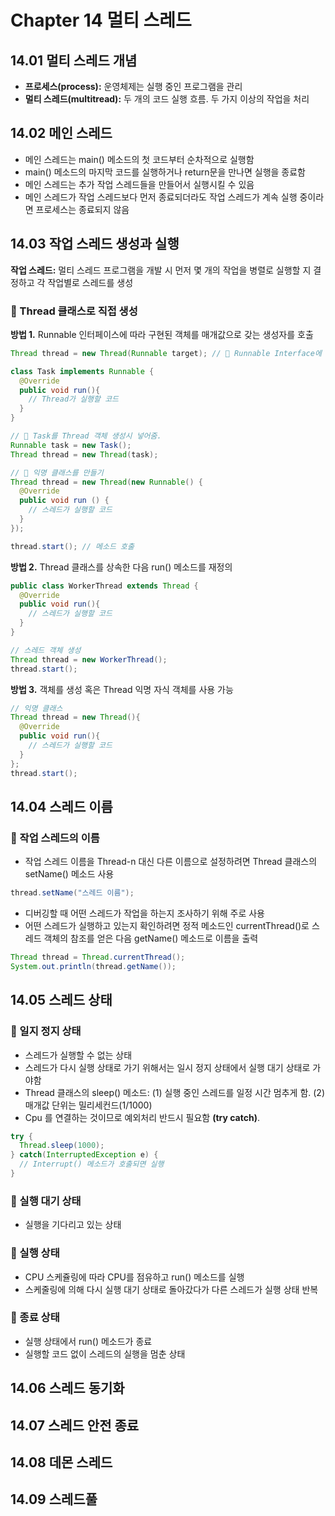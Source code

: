 # Chapter 14 멀티 스레드
## 14.01 멀티 스레드 개념
- **프로세스(process):** 운영체제는 실행 중인 프로그램을 관리
- **멀티 스레드(multitread):** 두 개의 코드 실행 흐름. 두 가지 이상의 작업을 처리

## 14.02 메인 스레드
- 메인 스레드는 main() 메소드의 첫 코드부터 순차적으로 실행함
- main() 메소드의 마지막 코드를 실행하거나 return문을 만나면 실행을 종료함
- 메인 스레드는 추가 작업 스레드들을 만들어서 실행시킬 수 있음
- 메인 스레드가 작업 스레드보다 먼저 종료되더라도 작업 스레드가 계속 실행 중이라면 프로세스는 종료되지 않음

## 14.03 작업 스레드 생성과 실행
**작업 스레드:** 멀티 스레드 프로그램을 개발 시 먼저 몇 개의 작업을 병렬로 실행할 지 결정하고 각 작업별로 스레드를 생성

### 📌 Thread 클래스로 직접 생성
**방법 1.** Runnable 인터페이스에 따라 구현된 객체를 매개값으로 갖는 생성자를 호출

```java
Thread thread = new Thread(Runnable target); // 📌 Runnable Interface에 따라 구현한 Task 클래스

class Task implements Runnable {
  @Override
  public void run(){
    // Thread가 실행할 코드
  }
}
```

```java
// 📌 Task를 Thread 객체 생성시 넣어줌.
Runnable task = new Task();
Thread thread = new Thread(task);

// 📌 익명 클래스를 만들기
Thread thread = new Thread(new Runnable() {
  @Override
  public void run () {
    // 스레드가 실행할 코드
  }
});

thread.start(); // 메소드 호출
```

**방법 2.** Thread 클래스를 상속한 다음 run() 메소드를 재정의

```java
public class WorkerThread extends Thread {
  @Override
  public void run(){
    // 스레드가 실행할 코드
  }
}

// 스레드 객체 생성
Thread thread = new WorkerThread();
thread.start();
```

**방법 3.** 객체를 생성 혹은 Thread 익명 자식 객체를 사용 가능

```java
// 익명 클래스
Thread thread = new Thread(){
  @Override
  public void run(){
    // 스레드가 실행할 코드
  }
};
thread.start();
```

## 14.04 스레드 이름
### 📌 작업 스레드의 이름
- 작업 스레드 이름을 Thread-n 대신 다른 이름으로 설정하려면 Thread 클래스의 setName() 메소드 사용

```java
thread.setName("스레드 이름");
```

- 디버깅할 때 어떤 스레드가 작업을 하는지 조사하기 위해 주로 사용
- 어떤 스레드가 실행하고 있는지 확인하려면 정적 메소드인 currentThread()로 스레드 객체의 참조를 얻은 다음 getName() 메소드로 이름을 출력

```java
Thread thread = Thread.currentThread();
System.out.println(thread.getName());
```

## 14.05 스레드 상태
### 📌 일지 정지 상태
- 스레드가 실행할 수 없는 상태
- 스레드가 다시 실행 상태로 가기 위해서는 일시 정지 상태에서 실행 대기 상태로 가야함
- Thread 클래스의 sleep() 메소드: (1) 실행 중인 스레드를 일정 시간 멈추게 함. (2) 매개값 단위는 밀리세컨드(1/1000)
- Cpu 를 연결하는 것이므로 예외처리 반드시 필요함 **(try catch)**.

```java
try {
  Thread.sleep(1000);
} catch(InterruptedException e) {
  // Interrupt() 메소드가 호출되면 실행
}
```

### 📌 실행 대기 상태
- 실행을 기다리고 있는 상태

### 📌 실행 상태
- CPU 스케쥴링에 따라 CPU를 점유하고 run() 메소드를 실행
- 스케줄링에 의해 다시 실행 대기 상태로 돌아갔다가 다른 스레드가 실행 상태 반복

### 📌 종료 상태
- 실행 상태에서 run() 메소드가 종료
- 실행할 코드 없이 스레드의 실행을 멈춘 상태


## 14.06 스레드 동기화


## 14.07 스레드 안전 종료


## 14.08 데몬 스레드


## 14.09 스레드풀


